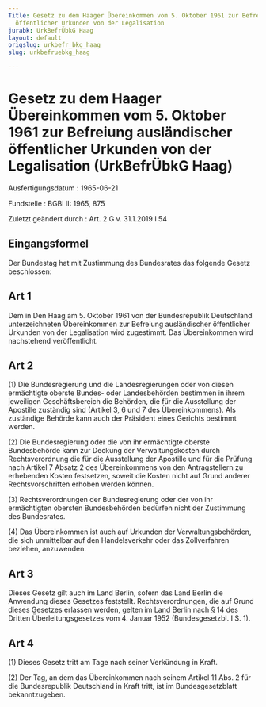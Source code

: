 ```yaml
---
Title: Gesetz zu dem Haager Übereinkommen vom 5. Oktober 1961 zur Befreiung ausländischer
  öffentlicher Urkunden von der Legalisation
jurabk: UrkBefrÜbkG Haag
layout: default
origslug: urkbefr_bkg_haag
slug: urkbefruebkg_haag

---
```


# Gesetz zu dem Haager Übereinkommen vom 5. Oktober 1961 zur Befreiung ausländischer öffentlicher Urkunden von der Legalisation (UrkBefrÜbkG Haag)

Ausfertigungsdatum
:   1965-06-21

Fundstelle
:   BGBl II: 1965, 875

Zuletzt geändert durch
:   Art. 2 G v. 31.1.2019 I 54


## Eingangsformel

Der Bundestag hat mit Zustimmung des Bundesrates das folgende Gesetz
beschlossen:


## Art 1

Dem in Den Haag am 5. Oktober 1961 von der Bundesrepublik Deutschland
unterzeichneten Übereinkommen zur Befreiung ausländischer öffentlicher
Urkunden von der Legalisation wird zugestimmt. Das Übereinkommen wird
nachstehend veröffentlicht.


## Art 2

(1) Die Bundesregierung und die Landesregierungen oder von diesen
ermächtigte oberste Bundes- oder Landesbehörden bestimmen in ihrem
jeweiligen Geschäftsbereich die Behörden, die für die Ausstellung der
Apostille zuständig sind (Artikel 3, 6 und 7 des Übereinkommens). Als
zuständige Behörde kann auch der Präsident eines Gerichts bestimmt
werden.

(2) Die Bundesregierung oder die von ihr ermächtigte oberste
Bundesbehörde kann zur Deckung der Verwaltungskosten durch
Rechtsverordnung die für die Ausstellung der Apostille und für die
Prüfung nach Artikel 7 Absatz 2 des Übereinkommens von den
Antragstellern zu erhebenden Kosten festsetzen, soweit die Kosten
nicht auf Grund anderer Rechtsvorschriften erhoben werden können.

(3) Rechtsverordnungen der Bundesregierung oder der von ihr
ermächtigten obersten Bundesbehörden bedürfen nicht der Zustimmung des
Bundesrates.

(4) Das Übereinkommen ist auch auf Urkunden der Verwaltungsbehörden,
die sich unmittelbar auf den Handelsverkehr oder das Zollverfahren
beziehen, anzuwenden.


## Art 3

Dieses Gesetz gilt auch im Land Berlin, sofern das Land Berlin die
Anwendung dieses Gesetzes feststellt. Rechtsverordnungen, die auf
Grund dieses Gesetzes erlassen werden, gelten im Land Berlin nach § 14
des Dritten Überleitungsgesetzes vom 4. Januar 1952 (Bundesgesetzbl. I
S. 1).


## Art 4

(1) Dieses Gesetz tritt am Tage nach seiner Verkündung in Kraft.

(2) Der Tag, an dem das Übereinkommen nach seinem Artikel 11 Abs. 2
für die Bundesrepublik Deutschland in Kraft tritt, ist im
Bundesgesetzblatt bekanntzugeben.

